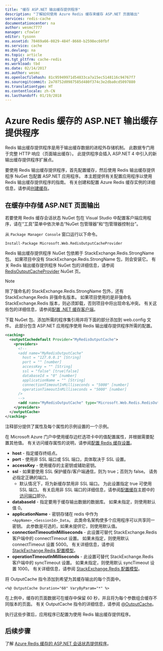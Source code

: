 ```yaml
---
title: "缓存 ASP.NET 输出缓存提供程序"
description: "了解如何使用 Azure Redis 缓存来缓存 ASP.NET 页面输出"
services: redis-cache
documentationcenter: na
author: wesmc7777
manager: cfowler
editor: tysonn
ms.assetid: 78469a66-0829-484f-8660-b2598ec60fbf
ms.service: cache
ms.devlang: na
ms.topic: article
ms.tgt_pltfrm: cache-redis
ms.workload: tbd
ms.date: 02/14/2017
ms.author: wesmc
ms.openlocfilehash: 81c95949971d54833ca7a15ec5148116c94767f7
ms.sourcegitcommit: 2a70752d0987585d480f374c3e2dba0cd5097880
ms.translationtype: HT
ms.contentlocale: zh-CN
ms.lasthandoff: 01/19/2018
---
```

# <a name="aspnet-output-cache-provider-for-azure-redis-cache"></a>Azure Redis 缓存的 ASP.NET 输出缓存提供程序
Redis 输出缓存提供程序是用于输出缓存数据的进程外存储机制。 此数据专门用于完整 HTTP 响应（页面输出缓存）。 此提供程序会插入 ASP.NET 4 中引入的新输出缓存提供程序扩展点。

要使用 Redis 输出缓存提供程序，首先配置缓存，然后使用  Redis 输出缓存提供程序 NuGet 包配置 ASP.NET 应用程序。 本主题提供有关配置应用程序以使用 Redis 输出缓存提供程序的指南。 有关创建和配置 Azure Redis 缓存实例的详细信息，请参阅[创建缓存](cache-dotnet-how-to-use-azure-redis-cache.md#create-a-cache)。

## <a name="store-aspnet-page-output-in-the-cache"></a>在缓存中存储 ASP.NET 页面输出
若要使用 Redis 缓存会话状态 NuGet 包在 Visual Studio 中配置客户端应用程序，请在“工具”菜单中依次单击“NuGet 包管理器”和“包管理器控制台”。

从 `Package Manager Console` 窗口运行以下命令。
    
```
Install-Package Microsoft.Web.RedisOutputCacheProvider
```

Redis 输出缓存提供程序 NuGet 包依赖于 StackExchange.Redis.StrongName 包。 如果项目中没有 StackExchange.Redis.StrongName 包，则会安装它。 有关 Redis 输出缓存提供程序 NuGet 包的详细信息，请参阅 [RedisOutputCacheProvider](https://www.nuget.org/packages/Microsoft.Web.RedisOutputCacheProvider/) NuGet 页。

>[!NOTE]
>除了强命名的 StackExchange.Redis.StrongName 包外，还有 StackExchange.Redis 非强命名版本。 如果项目使用的是非强命名 StackExchange.Redis 版本，则必须卸载，否则项目中将出现命名冲突。 有关这些包的详细信息，请参阅[配置 .NET 缓存客户端](cache-dotnet-how-to-use-azure-redis-cache.md#configure-the-cache-clients)。
>
>

下载 NuGet 包、添加所需的程序集引用并将下面的部分添加到 web.config 文件。 此部分包含 ASP.NET 应用程序使用 Redis 输出缓存提供程序所需的配置。

```xml
<caching>
  <outputCachedefault Provider="MyRedisOutputCache">
    <providers>
      <!--
      <add name="MyRedisOutputCache"
        host = "127.0.0.1" [String]
        port = "" [number]
        accessKey = "" [String]
        ssl = "false" [true|false]
        databaseId = "0" [number]
        applicationName = "" [String]
        connectionTimeoutInMilliseconds = "5000" [number]
        operationTimeoutInMilliseconds = "5000" [number]
      />
      -->
      <add name="MyRedisOutputCache" type="Microsoft.Web.Redis.RedisOutputCacheProvider" host="127.0.0.1" accessKey="" ssl="false"/>
    </providers>
  </outputCache>
</caching>
```

注释部分提供了属性及每个属性的示例设置的一个示例。

在 Microsoft Azure 门户中使用缓存边栏选项卡中的值配置属性，并根据需要配置其他值。 有关访问缓存属性的说明，请参阅[配置 Redis 缓存设置](cache-configure.md#configure-redis-cache-settings)。

* **host** - 指定缓存终结点。
* **port** - 使用非 SSL 端口或 SSL 端口，具体取决于 SSL 设置。
* **accessKey** - 使用缓存的主密钥或辅助密钥。
* **ssl** - 如果要使用 SSL 保护缓存/客户端通信，则为 true；否则为 false。 请务必指定正确的端口。
  * 默认情况下，将为新缓存禁用非 SSL 端口。 为此设置指定 true 可使用 SSL 端口。 有关启用非 SSL 端口的详细信息，请参阅[配置缓存](cache-configure.md)主题中的[访问端口](cache-configure.md#access-ports)部分。
* **databaseId** - 指定要用于缓存输出数据的数据库。 如果未指定，则使用默认值 0。
* **applicationName** - 密钥存储在 redis 中作为 `<AppName>_<SessionId>_Data`。 此类命名架构使多个应用程序可以共享同一密钥。 此参数是可选的，如果未提供它，则使用默认值。
* **connectionTimeoutInMilliseconds** - 此设置可替代 StackExchange.Redis 客户端中的 connectTimeout 设置。 如果未指定，则使用默认 connectTimeout 设置 5000。 有关详细信息，请参阅 [StackExchange.Redis 配置模型](http://go.microsoft.com/fwlink/?LinkId=398705)。
* **operationTimeoutInMilliseconds** - 此设置可替代 StackExchange.Redis 客户端中的 syncTimeout 设置。 如果未指定，则使用默认 syncTimeout 设置 1000。 有关详细信息，请参阅 [StackExchange.Redis 配置模型](http://go.microsoft.com/fwlink/?LinkId=398705)。

将 OutputCache 指令添加到希望为其缓存输出的每个页面中。

```
<%@ OutputCache Duration="60" VaryByParam="*" %>
```

在上例中，缓存的页面数据可在缓存中保留 60 秒，并且将为每个参数组合缓存不同版本的页面。 有关 OutputCache 指令的详细信息，请参阅 [@OutputCache](http://go.microsoft.com/fwlink/?linkid=320837)。

执行这些步骤后，应用程序已配置为使用 Redis 输出缓存提供程序。

## <a name="next-steps"></a>后续步骤
了解 [Azure Redis 缓存的 ASP.NET 会话状态提供程序](cache-aspnet-session-state-provider.md)。

